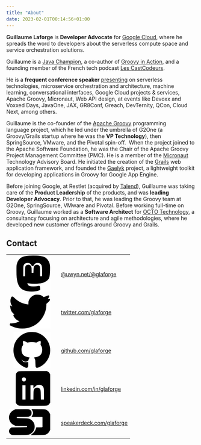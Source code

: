 ```yaml
---
title: "About"
date: 2023-02-01T00:14:56+01:00
---
```


**Guillaume Laforge** is **Developer Advocate** for [Google Cloud](https://cloud.google.com/), 
where he spreads the word to developers about the serverless compute space and service orchestration solutions.

Guillaume is a [Java Champion](https://javachampions.org/),
a co-author of [Groovy in Action](http://www.manning.com/koenig/),
and a founding member of the French tech podcast [Les CastCodeurs](http://lescastcodeurs.com/).

He is a **frequent conference speaker** [presenting](/talks) on serverless technologies, microservice orchestration and architecture, 
machine learning, conversational interfaces, Google Cloud projects & services, Apache Groovy, Micronaut, Web API design, 
at events like Devoxx and Voxxed Days, JavaOne, JAX, GR8Conf, Greach, DevTernity, QCon, Cloud Next, among others.

Guillaume is the co-founder of the [Apache Groovy](http://groovy.codehaus.org/) programming language project, 
which he led under the umbrella of G2One (a Groovy/Grails startup where he was the **VP Technology**), then SpringSource, VMware, and the Pivotal spin-off. 
When the project joined to the Apache Software Foundation, he was the Chair of the Apache Groovy Project Management Committee (PMC).
He is a member of the [Micronaut](http://micronaut.io/) Technology Advisory Board. 
He initiated the creation of the [Grails](http://grails.org/) web application framework, 
and founded the [Gaelyk](http://gaelyk.appspot.com/) project, a lightweight toolkit for developing applications in Groovy for Google App Engine.

Before joining Google, at Restlet (acquired by [Talend](https://www.talend.com/)), 
Guillaume was taking care of the **Product Leadership** of the products, and was **leading Developer Advocacy**.
Prior to that, he was leading the Groovy team at G2One, SpringSource, VMware and Pivotal.
Before working full-time on Groovy, Guillaume worked as a **Software Architect** for [OCTO Technology](http://www.octo.com/), 
a consultancy focusing on architecture and agile methodologies, where he developed new customer offerings around Groovy and Grails.

## Contact

|  |  |  |
| ------: | ------- | ------- |
| ![](/img/icons/mastodon-black.svg)    |  | [@uwyn.net/@glaforge](https://speakerdeck.com/glaforge) |
| ![](/img/icons/twitter-black.svg)     |  | [twitter.com/glaforge](https://twitter.com/glaforge) |
| ![](/img/icons/github-black.svg)      |  | [github.com/glaforge](https://github.com/glaforge) |
| ![](/img/icons/linkedin-black.svg)    |  | [linkedin.com/in/glaforge](https://www.linkedin.com/in/glaforge) |
| ![](/img/icons/speakerdeck-black.svg) |  | [speakerdeck.com/glaforge](https://speakerdeck.com/glaforge) |